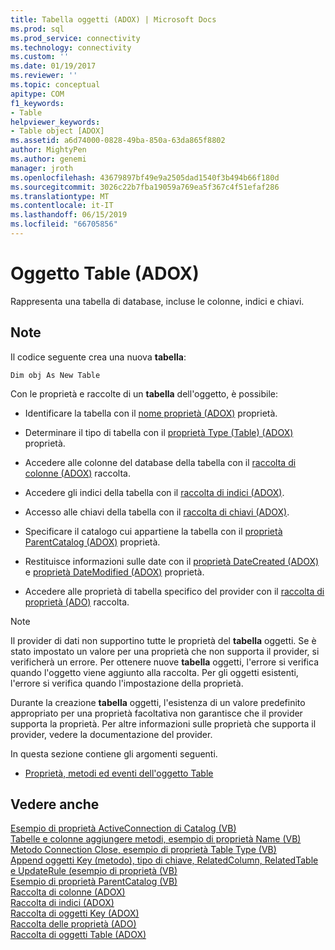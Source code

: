 ```yaml
---
title: Tabella oggetti (ADOX) | Microsoft Docs
ms.prod: sql
ms.prod_service: connectivity
ms.technology: connectivity
ms.custom: ''
ms.date: 01/19/2017
ms.reviewer: ''
ms.topic: conceptual
apitype: COM
f1_keywords:
- Table
helpviewer_keywords:
- Table object [ADOX]
ms.assetid: a6d74000-0828-49ba-850a-63da865f8802
author: MightyPen
ms.author: genemi
manager: jroth
ms.openlocfilehash: 43679897bf49e9a2505dad1540f3b494b66f180d
ms.sourcegitcommit: 3026c22b7fba19059a769ea5f367c4f51efaf286
ms.translationtype: MT
ms.contentlocale: it-IT
ms.lasthandoff: 06/15/2019
ms.locfileid: "66705856"
---
```

# <a name="table-object-adox"></a>Oggetto Table (ADOX)
Rappresenta una tabella di database, incluse le colonne, indici e chiavi.  
  
## <a name="remarks"></a>Note  
 Il codice seguente crea una nuova **tabella**:  
  
```  
Dim obj As New Table  
```  
  
 Con le proprietà e raccolte di un **tabella** dell'oggetto, è possibile:  
  
-   Identificare la tabella con il [nome proprietà (ADOX)](../../../ado/reference/adox-api/name-property-adox.md) proprietà.  
  
-   Determinare il tipo di tabella con il [proprietà Type (Table) (ADOX)](../../../ado/reference/adox-api/type-property-table-adox.md) proprietà.  
  
-   Accedere alle colonne del database della tabella con il [raccolta di colonne (ADOX)](../../../ado/reference/adox-api/columns-collection-adox.md) raccolta.  
  
-   Accedere gli indici della tabella con il [raccolta di indici (ADOX)](../../../ado/reference/adox-api/indexes-collection-adox.md).  
  
-   Accesso alle chiavi della tabella con il [raccolta di chiavi (ADOX)](../../../ado/reference/adox-api/keys-collection-adox.md).  
  
-   Specificare il catalogo cui appartiene la tabella con il [proprietà ParentCatalog (ADOX)](../../../ado/reference/adox-api/parentcatalog-property-adox.md) proprietà.  
  
-   Restituisce informazioni sulle date con il [proprietà DateCreated (ADOX)](../../../ado/reference/adox-api/datecreated-property-adox.md) e [proprietà DateModified (ADOX)](../../../ado/reference/adox-api/datemodified-property-adox.md) proprietà.  
  
-   Accedere alle proprietà di tabella specifico del provider con il [raccolta di proprietà (ADO)](../../../ado/reference/ado-api/properties-collection-ado.md) raccolta.  
  
> [!NOTE]
>  Il provider di dati non supportino tutte le proprietà del **tabella** oggetti. Se è stato impostato un valore per una proprietà che non supporta il provider, si verificherà un errore. Per ottenere nuove **tabella** oggetti, l'errore si verifica quando l'oggetto viene aggiunto alla raccolta. Per gli oggetti esistenti, l'errore si verifica quando l'impostazione della proprietà.  
>   
>  Durante la creazione **tabella** oggetti, l'esistenza di un valore predefinito appropriato per una proprietà facoltativa non garantisce che il provider supporta la proprietà. Per altre informazioni sulle proprietà che supporta il provider, vedere la documentazione del provider.  
  
 In questa sezione contiene gli argomenti seguenti.  
  
-   [Proprietà, metodi ed eventi dell'oggetto Table](../../../ado/reference/adox-api/table-object-properties-methods-and-events.md)  
  
## <a name="see-also"></a>Vedere anche  
 [Esempio di proprietà ActiveConnection di Catalog (VB)](../../../ado/reference/adox-api/catalog-activeconnection-property-example-vb.md)   
 [Tabelle e colonne aggiungere metodi, esempio di proprietà Name (VB)](../../../ado/reference/adox-api/columns-and-tables-append-methods-name-property-example-vb.md)   
 [Metodo Connection Close, esempio di proprietà Table Type (VB)](../../../ado/reference/adox-api/connection-close-method-table-type-property-example-vb.md)   
 [Append oggetti Key (metodo), tipo di chiave, RelatedColumn, RelatedTable e UpdateRule (esempio di proprietà (VB)](../../../ado/reference/adox-api/keys-append-method-key-type-relatedcolumn-relatedtable-example-vb.md)   
 [Esempio di proprietà ParentCatalog (VB)](../../../ado/reference/adox-api/parentcatalog-property-example-vb.md)   
 [Raccolta di colonne (ADOX)](../../../ado/reference/adox-api/columns-collection-adox.md)   
 [Raccolta di indici (ADOX)](../../../ado/reference/adox-api/indexes-collection-adox.md)   
 [Raccolta di oggetti Key (ADOX)](../../../ado/reference/adox-api/keys-collection-adox.md)   
 [Raccolta delle proprietà (ADO)](../../../ado/reference/ado-api/properties-collection-ado.md)   
 [Raccolta di oggetti Table (ADOX)](../../../ado/reference/adox-api/tables-collection-adox.md)
